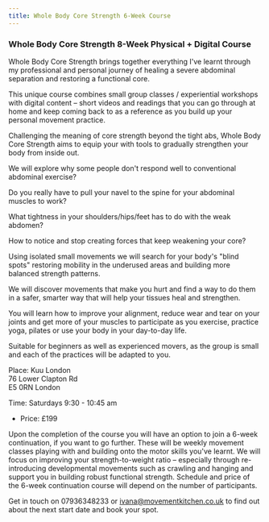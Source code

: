 ```yaml
---
title: Whole Body Core Strength 6-Week Course
---
```


### Whole Body Core Strength 8-Week Physical + Digital Course

Whole Body Core Strength brings together everything I've learnt through my
professional and personal journey of healing a severe abdominal separation and
restoring a functional core.

This unique course combines small group classes / experiential workshops with
digital content – short videos and readings that you can go through at home and
keep coming back to as a reference as you build up your personal movement
practice.

Challenging the meaning of core strength beyond the tight abs, Whole Body Core
Strength aims to equip your with tools to gradually strengthen your body from
inside out.

We will explore why some people don't respond well to conventional abdominal
exercise?

Do you really have to pull your navel to the spine for your abdominal muscles to
work?

What tightness in your shoulders/hips/feet has to do with the weak abdomen?

How to notice and stop creating forces that keep weakening your core?

Using isolated small movements we will search for your body's "blind spots"
restoring mobility in the underused areas and building more balanced strength
patterns.

We will discover movements that make you hurt and find a way to do them in a
safer, smarter way that will help your tissues heal and strengthen.

You will learn how to improve your alignment, reduce wear and tear on your
joints and get more of your muscles to participate as you exercise, practice
yoga, pilates or use your body in your day-to-day life.

Suitable for beginners as well as experienced movers, as the group is small and
each of the practices will be adapted to you.

Place: Kuu London  
76 Lower Clapton Rd  
E5 0RN London

Time: Saturdays 9:30 - 10:45 am

* Price: £199

Upon the completion of the course you will have an option to join a 6-week
continuation, if you want to go further. These will be weekly movement classes
playing with and building onto the motor skills you've learnt. We will focus on
improving your strength-to-weight ratio – especially through re-introducing
developmental movements such as crawling and hanging and support you in building
robust functional strength. Schedule and price of the 6-week continuation course
will depend on the number of participants.

Get in touch on 07936348233 or ivana@movementkitchen.co.uk to find out about the
next start date and book your spot.
